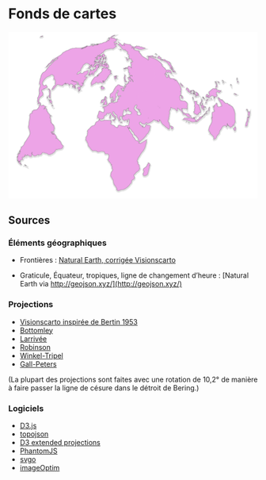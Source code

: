 # Fonds de cartes

![](images/visionscarto-bertin1953-alpha2-simple.png)

## Sources

### Éléments géographiques

- Frontières : [Natural Earth, corrigée Visionscarto](https://github.com/Fil/ne_110m_fixes)

- Graticule, Équateur, tropiques, ligne de changement d’heure : [Natural Earth via http://geojson.xyz/](http://geojson.xyz/)


### Projections

- [Visionscarto inspirée de Bertin 1953](http://visionscarto.net/)
- [Bottomley](http://visionscarto.net/la-projection-bottomley)
- [Larrivée](http://bl.ocks.org/mbostock/3719042)
- [Robinson](http://bl.ocks.org/mbostock/3710566)
- [Winkel-Tripel](http://bl.ocks.org/mbostock/3682676)
- [Gall-Peters](http://bl.ocks.org/mbostock/3946824)

(La plupart des projections sont faites avec une rotation de 10,2° de manière à faire passer la ligne de césure dans le détroit de Bering.)

### Logiciels

- [D3.js](http://d3js.org)
- [topojson](https://github.com/mbostock/topojson)
- [D3 extended projections](https://github.com/d3/d3-geo-projection)
- [PhantomJS](http://phantomjs.org/)
- [svgo](https://github.com/svg/svgo)
- [imageOptim](http://jamiemason.github.io/ImageOptim-CLI/)

